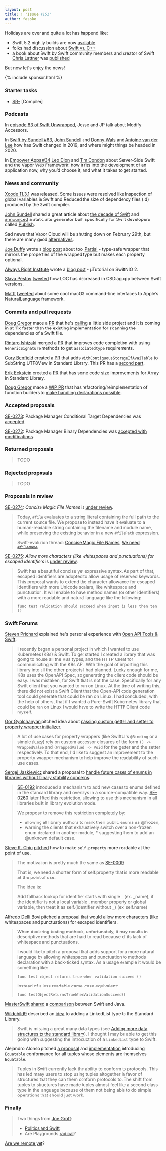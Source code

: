 ```yaml
---
layout: post
title: ! 'Issue #151'
author: fassko
---
```


Holidays are over and quite a lot has happend like:

* Swift 5.2 nightly builds are now [available](https://swift.org/download/#snapshots)
* folks had discussion about [Swift vs. C++](https://www.quora.com/What-are-similarities-and-differences-between-C-and-Swift)
* a book about Swift by Swift community members and creator of Swift [Chris Lattner](https://twitter.com/clattner_llvm) was [published](https://www.swiftforgood.com/)

But now let's enjoy the news!

<!--excerpt-->

{% include sponsor.html %} 

### Starter tasks

- [SR-]() [Compiler] 

### Podcasts

In [episode 83 of Swift Unwrapped](https://spec.fm/podcasts/swift-unwrapped/314852),
Jesse and JP talk about Modify Accessors.

In [Swift by Sundell #63](https://swiftbysundell.com/podcast/61/), [John Sundell](https://twitter.com/johnsundell) and [Donny Wals](https://twitter.com/DonnyWals) and [Antoine van der Lee](https://twitter.com/twannl) how has Swift changed in 2019, and where might things be headed in 2020.

In [Empower Apps #34](https://www.empowerapps.show/34) [Leo Dion](https://twitter.com/leogdion) and [Tim Condon](https://twitter.com/0xtim) about Server-Side Swift and the Vapor Web Framework: how it fits into the development of an application now, why you’d choose it, and what it takes to get started.

### News and community

[Xcode 11.3.1](https://developer.apple.com/documentation/xcode_release_notes/xcode_11_3_1_release_notes) was released. Some issues were resolved like Inspection of global variables in Swift and Reduced the size of dependency files (.d) produced by the Swift compiler.

[John Sundell](https://twitter.com/johnsundell) shared a great article about [the decade of Swift](https://www.swiftbysundell.com/articles/the-decade-of-swift) and [announced](https://twitter.com/johnsundell/status/1211743896591568899) a static site generator built specifically for Swift developers called [Publish](https://github.com/johnsundell/publish).

Sad news that Vapor Cloud will be shutting down on February 29th, but there are many good [alternatives](https://twitter.com/leogdion/status/1214179319318220802).

[Joe Duffy](https://www.twitter.com/Joe_Duffy) wrote a [blog post](https://josephduffy.co.uk/partial-in-swift) about tool [Partial](https://github.com/JosephDuffy/Partial) - type-safe wrapper that mirrors the properties of the wrapped type but makes each property optional.

[Always Right Institute](https://www.twitter.com/ar_institute) wrote a [blog post](https://www.alwaysrightinstitute.com/microexpress-nio2/) - µTutorial on SwiftNIO 2.

[Slava Pestov](https://twitter.com/slava_pestov) [tweeted](https://twitter.com/slava_pestov/status/1215126454767357959?s=21) how LOC has decreased in CSDiag.cpp between Swift versions.

[Mattt](https://twitter.com/mattt) [tweeted](https://twitter.com/mattt/status/1216805113957732352) about some cool macOS command-line interfaces to Apple’s NaturalLanguage framework.


### Commits and pull requests

[Doug Gregor](https://twitter.com/dgregor79) made a [PR](https://github.com/apple/swift/pull/28515) that he's [calling](https://twitter.com/dgregor79/status/1215897492568494080?s=21) a little side project and it is coming in at 11x faster than the existing implementation for scanning the dependencies of a Swift file.

[Rintaro Ishizaki](https://twitter.com/rintaro) merged a [PR](https://github.com/apple/swift/pull/29086) that improves code completion with using `GenericSignature` methods to get `associatedtype` requirements.


[Cory Benfield](https://twitter.com/Lukasaoz) created a [PR](https://github.com/apple/swift/pull/29094) that adds `withContiguousStorageIfAvailable` to SubString.UTF8View in Standard Library. This PR has a [second part](https://github.com/apple/swift/pull/29146).

[Erik Eckstein](https://github.com/eeckstein) created a [PR](https://github.com/apple/swift/pull/29068) that has some code size improvements for Array in Standard Library.

[Doug Gregor](https://twitter.com/dgregor79) made a [WIP PR](https://github.com/apple/swift/pull/29133) that has refactoring/reimplementation of function builders to [make handling declarations possible](https://twitter.com/dgregor79/status/1216137755102568448?s=21).



### Accepted proposals

[SE-0273](https://github.com/apple/swift-evolution/blob/master/proposals/0273-swiftpm-conditional-target-dependencies.md): Package Manager Conditional Target Dependencies was [accepted](https://forums.swift.org/t/accepted-se-0273-package-manager-conditional-target-dependencies/31932)

[SE-0272](https://github.com/apple/swift-evolution/blob/master/proposals/0273-swiftpm-conditional-target-dependencies.md): Package Manager Binary Dependencies was [accepted with modifications](https://forums.swift.org/t/accepted-with-modifications-se-0272-package-manager-binary-dependencies/31926).



### Returned proposals

> TODO

### Rejected proposals

> TODO

### Proposals in review

[SE-0274](https://github.com/apple/swift-evolution/blob/master/proposals/0274-magic-file.md): *Concise Magic File Names* is [under review](https://forums.swift.org/t/se-0274-concise-magic-file-names/32373).

> Today, `#file` evaluates to a string literal containing the full path to the current source file. We propose to instead have it evaluate to a human-readable string containing the filename and module name, while preserving the existing behavior in a new `#filePath` expression.
> 
> Swift-evolution thread: [Concise Magic File Names](https://forums.swift.org/t/concise-magic-file-names/31297), [We need `#fileName`](https://forums.swift.org/t/we-need-filename/19781)

[SE-0275](https://github.com/apple/swift-evolution/blob/0c709d72bcda5946b02067745c87217a7e3c48c8/proposals/0275-allow-more-characters-like-whitespaces-and-punctuations-for-escaped-identifiers.md): *Allow more characters (like whitespaces and punctuations) for escaped identifiers* is [under review](https://forums.swift.org/t/se-0275-allow-more-characters-like-whitespaces-and-punctuations-for-escaped-identifiers/32538).

> Swift has a beautiful concise yet expressive syntax. As part of that, escaped identifiers are adopted to allow usage of reserved keywords. This proposal wants to extend the character allowance for escaped identifiers with more Unicode scalars, like whitespace and punctuation. It will enable to have method names (or other identifiers) with a more readable and natural language like the following:
>
> `func test validation should succeed when input is less then ten ()`


### Swift Forums

[Steven Prichard](https://github.com/spprichard) explained he's personal experience with [Open API Tools & Swift](https://forums.swift.org/t/open-api-tools-swift-personal-experience/31962).

> I recently began a personal project in which I wanted to use Kubernetes (K8s) & Swift. To get started I created a library that was going to house all the K8s types, and the HTTP Client for communicating with the K8s API. With the goal of importing this library into all the other projects I had planned. Lucky enough for me, K8s uses the OpenAPI Spec, so generating the client code should be easy. I was mistaken, for Swift that is not the case. Specifically for any Swift client that you wanted to run on Linux. At the time of writing this, there did not exist a Swift Client that the Open-API code generation tool could generate that could be ran on Linux. I had concluded, with the help of others, that if I wanted a Pure-Swift Kubernetes library that could be ran on Linux I would have to write the HTTP Client code myself.

[Gor Gyolchanyan](https://twitter.com/_technogen_) pitched idea about [passing custom getter and setter to property wrapper initializer](https://forums.swift.org/t/passing-custom-getter-and-setter-to-property-wrapper-initializer/32000).

> A lot of use cases for property wrappers (like SwiftUI's `@Binding` or a simple `@Lazy`) rely on custom accessor closures of the form `() -> WrappedValue` and `(WrappedValue) -> Void` for the getter and the setter respectively. To that end, I'd like to suggest an improvement to the property wrapper mechanism to help improve the readability of such use cases.

[Sergej Jaskiewicz](https://twitter.com/broadway_lamb) shared a proposal to [handle future cases of enums in libraries without binary stability concerns](https://forums.swift.org/t/pitch-handling-future-cases-of-enums-in-libraries-without-binary-stability-concerns/32026).

> [SE-0192](https://github.com/apple/swift-evolution/blob/master/proposals/0192-non-exhaustive-enums.md) introduced a mechanism to add new cases to enums defined in the standard library and overlays in a source-compatible way. [SE-0260](https://github.com/apple/swift-evolution/blob/master/proposals/0260-library-evolution.md) later lifted this restriction, allowing to use this mechanism in all libraries built in library evolution mode.
> 
> We propose to remove this restriction completely by:
> 
> * allowing all library authors to mark their public enums as @frozen;
> * warning the clients that exhaustively switch over a non-frozen enum declared in another module, * suggesting them to add an @unknown default case.


[Steve K. Chiu](https://forums.swift.org/u/steve_k_chiu) [pitched](https://forums.swift.org/t/pitch-property-as-fallback-shortcut-to-self-property/32060) how to make `self.property` more readable at the point of use.

> The motivation is pretty much the same as [SE-0009](https://github.com/apple/swift-evolution/blob/master/proposals/0009-require-self-for-accessing-instance-members.md)
> 
> That is, we need a shorter form of self.property that is more readable at the point of use.
> 
> The idea is:
> 
> Add fallback lookup for identifier starts with single `_` (ex. _name), if the identifier is not a local variable , member property or global variable, then treat it as self.(identifier without `_`) (ex. self.name)


[Alfredo Delli Bovi](https://www.linkedin.com/in/alfredodellibovi) pitched [a proposal](https://forums.swift.org/t/pre-pitch-whitespaces-and-punctuation-for-methods-declarations/32073) that would allow more characters (like whitespaces and punctuations) for escaped identifiers.

> When declaring testing methods, unfortunately, it may results in descriptive methods that are hard to read because of its lack of whitespace and punctuations.
> 
> I would like to pitch a proposal that adds support for a more natural language by allowing whitespaces and punctuation to methods declaration with a back-ticked syntax. As a usage example it would be something like:
> 
> `func test object returns true when validation succeed ()`
> 
> Instead of a less readable camel case equivalent:
> 
> `func testObjectReturnsTrueWhenValidationSucceed()`

[MasterSwift](https://forums.swift.org/u/MasterSwift) [shared](https://forums.swift.org/t/swift-benchmarks/32113) a [comparison](https://forums.swift.org/t/swift-benchmarks/32113) between Swift and Java.


[Wildchild9](https://forums.swift.org/u/wildchild9) described an [idea](https://forums.swift.org/t/adding-a-linkedlist-type-to-the-standard-library/32339) to adding a LinkedList type to the Standard Library.

> Swift is missing a great many data types (see [Adding more data structures to the standard library](https://forums.swift.org/t/adding-more-data-structures-to-the-standard-library/23651)). I thought I may be able to get this going with suggesting the introduction of a `LinkedList` type to Swift.

Alejandro Alonso pitched [a proposal](https://forums.swift.org/t/tuples-conform-to-equatable/32559) and [implementation](https://github.com/apple/swift/pull/28833) introducing `Equatable` conformance for all tuples whose elements are themselves `Equatable`.

> Tuples in Swift currently lack the ability to conform to protocols. This has led many users to stop using tuples altogether in favor of structures that they can them conform protocols to. The shift from tuples to structures have made tuples almost feel like a second class type in the language because of them not being able to do simple operations that should just work.

### Finally

> Two things from [Joe Groff](https://twitter.com/jckarter):
> 
> * [Politics and Swift](https://twitter.com/jckarter/status/1208134014961274880)
> * Are Playgrounds [radical](https://twitter.com/jckarter/status/1211787829652512768)?

[Are we remote yet](https://twitter.com/slava_pestov/status/1214632943953551361)?
